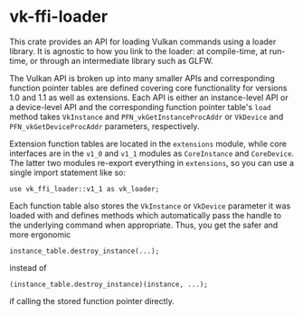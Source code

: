 # vk-ffi-loader

This crate provides an API for loading Vulkan commands using a loader
library. It is agnostic to how you link to the loader: at compile-time, at
run-time, or through an intermediate library such as GLFW.

The Vulkan API is broken up into many smaller APIs and corresponding function
pointer tables are defined covering core functionality for versions 1.0 and 1.1
as well as extensions. Each API is either an instance-level API or a
device-level API and the corresponding function pointer table's `load` method
takes `VkInstance` and `PFN_vkGetInstanceProcAddr` or `VkDevice` and
`PFN_vkGetDeviceProcAddr` parameters, respectively.

Extension function tables are located in the `extensions` module, while core
interfaces are in the `v1_0` and `v1_1` modules as `CoreInstance` and
`CoreDevice`. The latter two modules re-export everything in `extensions`, so
you can use a single import statement like so:
```
use vk_ffi_loader::v1_1 as vk_loader;
```

Each function table also stores the `VkInstance` or `VkDevice` parameter it was
loaded with and defines methods which automatically pass the handle to the
underlying command when appropriate. Thus, you get the safer and more ergonomic
```
instance_table.destroy_instance(...);
```
instead of
```
(instance_table.destroy_instance)(instance, ...);
```
if calling the stored function pointer directly.
